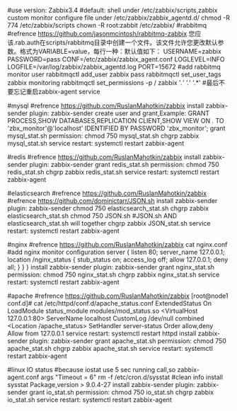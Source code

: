 ﻿#use version: Zabbix3.4
#default: shell under /etc/zabbix/scripts,zabbix custom monitor configure file under /etc/zabbix/zabbix_agentd.d/
chmod -R 774 /etc/zabbix/scripts
chown -R root:zabbit /etc/zabbix/
#rabbitmq 
#refrence https://github.com/jasonmcintosh/rabbitmq-zabbix
您应该.rab.auth在scripts/rabbitmq目录中创建一个文件。该文件允许您更改默认参数。格式为VARIABLE=value，每行一种：默认值如下：
USERNAME=zabbix
PASSWORD=pass
CONF=/etc/zabbix/zabbix_agent.conf
LOGLEVEL=INFO
LOGFILE=/var/log/zabbix/zabbix_agentd.log
PORT=15672
#add rabbitmq monitor user
	rabbitmqctl add_user zabbix pass
	rabbitmqctl set_user_tags zabbix monitoring
	rabbitmqctl set_permissions -p / zabbix '.*' '.*' '.*'
#最后不要忘记重启zabbix-agent service

#mysql
#refrence https://github.com/RuslanMahotkin/zabbix
install zabbix-sender plugin: zabbix-sender
create user and grant,Example:
  GRANT PROCESS,SHOW DATABASES,REPLICATION CLIENT,SHOW VIEW ON *.* TO 'zbx_monitor'@'localhost' IDENTIFIED BY PASSWORD 'zbx_monitor';
grant mysql_stat.sh permission:
  chmod 750 mysql_stat.sh
  chgrp zabbix mysql_stat.sh
service restart: systemctl restart zabbix-agent 

#redis
#refrence https://github.com/RuslanMahotkin/zabbix
install zabbix-sender plugin: zabbix-sender
grant redis_stat.sh permission:
  chmod 750 redis_stat.sh
  chgrp zabbix redis_stat.sh
service restart: systemctl restart zabbix-agent

#elasticsearch
#refrence https://github.com/RuslanMahotkin/zabbix
#refrence https://github.com/dominictarr/JSON.sh
install zabbix-sender plugin: zabbix-sender
  chmod 750 elasticsearch_stat.sh
  chgrp zabbix elasticsearch_stat.sh
  chmod 750 JSON.sh   #JSON.sh AND elasticsearch_stat.sh will together
  chgrp zabbix JSON_stat.sh
service restart: systemctl restart zabbix-agent

#nginx
#refrence https://github.com/RuslanMahotkin/zabbix
cat nginx.conf #add nginx monitor configuration
server {
                listen         80;
                server_name 127.0.0.1;
        	location /nginx_status {
                stub_status on;
                access_log off;
                allow 127.0.0.1;
                deny all;
                }
        }
}
install zabbix-sender plugin: zabbix-sender
grant nginx_stat.sh permission:
  chmod 750 nginx_stat.sh
  chgrp zabbix nginx_stat.sh
service restart: systemctl restart zabbix-agent

#apache
#refrence https://github.com/RuslanMahotkin/zabbix
[root@node1 conf.d]# cat /etc/httpd/conf.d/apache_status.conf 
ExtendedStatus		On
LoadModule status_module modules/mod_status.so
<VirtualHost 127.0.0.1:80>
ServerName	localhost
CustomLog	/dev/null combined
<Location /apache_status>
SetHandler		server-status
Order			allow,deny
Allow			from 127.0.0.1
</Location>
</VirtualHost>
service restart: systemctl restart httpd 
install zabbix-sender plugin: zabbix-sender
grant apache_stat.sh permission:
  chmod 750 apache_stat.sh
  chgrp zabbix apache_stat.sh
service restart: systemctl restart zabbix-agent

#linux IO status
#because iostat use 5 sec running call,so zabbix-agent.conf args "Timeout		= 6"
rm -f /etc/cron.d/sysstat  #clean info
install sysstat Package,version > 9.0.4-27
install zabbix-sender plugin: zabbix-sender
grant io_stat.sh permission:
  chmod 750 io_stat.sh
  chgrp zabbix io_stat.sh
service restart: systemctl restart zabbix-agent

